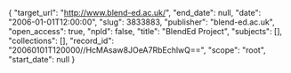 {
  "target_url": "http://www.blend-ed.ac.uk/", 
  "end_date": null, 
  "date": "2006-01-01T12:00:00", 
  "slug": 3833883, 
  "publisher": "blend-ed.ac.uk", 
  "open_access": true, 
  "npld": false, 
  "title": "BlendEd Project", 
  "subjects": [], 
  "collections": [], 
  "record_id": "20060101T120000//HcMAsaw8JOeA7RbEchlwQ==", 
  "scope": "root", 
  "start_date": null
}

